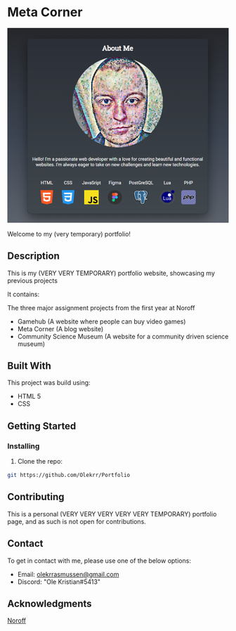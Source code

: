 # Meta Corner

![logo](assets/readmepicture.png)

Welcome to my (very temporary) portfolio!

## Description

This is my (VERY VERY TEMPORARY) portfolio website, showcasing my previous projects

It contains:

The three major assignment projects from the first year at Noroff
- Gamehub (A website where people can buy video games)
- Meta Corner (A blog website)
- Community Science Museum (A website for a community driven science museum)


## Built With

This project was build using:

- HTML 5
- CSS


## Getting Started

### Installing

1. Clone the repo:

```bash
git https://github.com/Olekrr/Portfolio
```


## Contributing

This is a personal (VERY VERY VERY VERY VERY TEMPORARY) portfolio page, and as such is not open for contributions.

## Contact

To get in contact with me, please use one of the below options:

- Email: olekrrasmussen@gmail.com
- Discord: "Ole Kristian#5413"

## Acknowledgments

[Noroff](https://www.noroff.no/en)